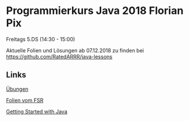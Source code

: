 # Programmierkurs Java 2018 Florian Pix
Freitags 5.DS (14:30 - 15:00)

Aktuelle Folien und Lösungen ab 07.12.2018 zu finden bei 
https://github.com/RatedARRR/java-lessons

## Links
[Übungen](http://fsr.github.io/java-lessons/about/)

[Folien vom FSR](https://www.ifsr.de/kurs-materialien/java/)

[Getting Started with Java](https://www.oracle.com/technetwork/topics/newtojava/learn-141096.html)
